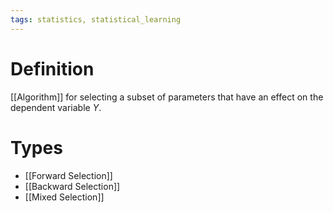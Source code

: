 ```yaml
---
tags: statistics, statistical_learning
---
```


# Definition

[[Algorithm]] for selecting a subset of parameters that have an effect on the dependent variable $Y$.

# Types
- [[Forward Selection]]
- [[Backward Selection]]
- [[Mixed Selection]]

[^1]: [Introduction to Statistical Learning with Python](zotero://open-pdf/library/items/9JTAJ2JI?page=96)